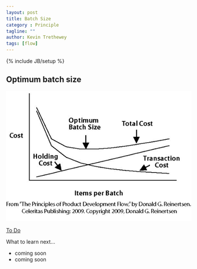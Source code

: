 ```yaml
---
layout: post
title: Batch Size
category : Principle
tagline: ""
author: Kevin Trethewey
tags: [flow]
---
```

{% include JB/setup %}

## Optimum batch size
![](/assets/images/optimum_batch_size.png)

[To Do](/Explanation/TODO)

What to learn next...

* coming soon
* coming soon

